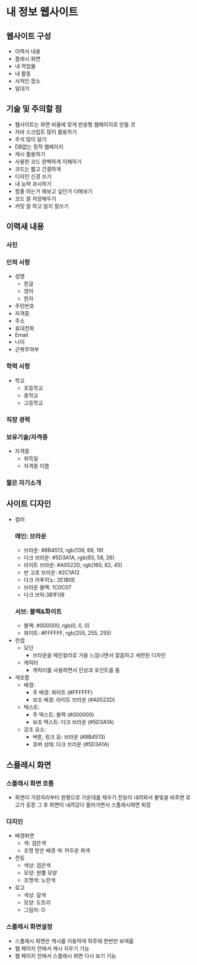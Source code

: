 # 내 정보 웹사이트

## 웹사이트 구성
 - 이력서 내용
 - 플래시 화면
 - 내 작업물
 - 내 활동
 - 사적인 장소
 - 일대기

## 기술 및 주의할 점
 - 웹사이트는 화면 비율에 맞게 반응형 웹페이지로 만들 것
 - 자바 스크립트 많이 활용하기
 - 주석 많이 달기
 - DB없는 정적 웹페이지
 - 캐시 활용하기
 - 사용한 코드 완벽하게 이해하기
 - 코드는 짧고 간결하게
 - 디자인 신경 쓰기
 - 내 능력 과시하기
 - 할줄 아는거 해보고 싶던거 다해보기
 - 코드 잘 저장해두기
 - 커밋 잘 하고 일지 잘쓰기

## 이력새 내용

### 사진
### 인적 사항   
 - 성명
    - 한글
    - 영어
    - 한자
 - 주민번호
 - 자격증
 - 주소
 - 휴대전화
 - Email
 - 나이
 - 군복무여부
### 학력 사항
 - 학교
    - 초등학교
    - 중학교
    - 고등학교
### 직장 경력
 
### 보유기술/자격증
 - 자격증
    - 취득일
    - 자격증 이름

### 짧은 자기소개

## 사이트 디자인
 - 컬러
    ### 메인: 브라운
    - 브라운:        #8B4513, rgb(139, 69, 19)
    - 다크 브라운:   #5D3A1A, rgb(93, 58, 26)
    - 라이트 브라운: #A0522D, rgb(160, 82, 45)
    - 반 고흐 브라운: #2C1A12
    - 다크 카푸치노: 2E1B0E
    - 브라운 블랙: 1C0C07
    - 다크 브릭:3B1F0B
    ### 서브: 블랙&화이트
    - 블랙:   #000000, rgb(0, 0, 0)
    - 화이트: #FFFFFF, rgb(255, 255, 255)
- 컨셉
    - 모던
        - 브라운을 메인컬러로 가을 느낌나면서 깔끔하고 세련된 디자인
    - 캐릭터
        - 캐릭터를 사용하면서 인상과 포인트를 줌
- 색조합
    - 배경:
        - 주 배경: 화이트 (#FFFFFF)
        - 보조 배경: 라이트 브라운 (#A0522D)
    - 텍스트:
        - 주 텍스트: 블랙 (#000000)
        - 보조 텍스트: 다크 브라운 (#5D3A1A)
    - 강조 요소:
        - 버튼, 링크 등: 브라운 (#8B4513)
        - 호버 상태: 다크 브라운 (#5D3A1A)
    
    

## 스플레시 화면

### 스플래시 화면 흐름
 - 화면이 가장자리부터 원형으로 가운데를 채우기
 전등이 내려와서 불빛을 비추면 로고가 등장 그 후 화면이 내려갔다 올라가면서 스플래시화면 퇴장

### 다지인
 - 배경화면
    - 색: 검은색
    - 조명 받은 배경 색: 어두운 회색
 - 전등
    - 색상: 검은색
    - 모양: 원뿔 모양
    - 조명색: 노란색
 - 로고
    - 색상: 갈색
    - 모양: 도토리
    - 그림자: O


### 스플래시 화면설정
 - 스플래시 화면은 캐시를 이용하여 하루에 한번만 보여줌
 - 웹 페이지 안에서 캐시 지우기 기능 
 - 웹 페이지 안에서 스플래시 화면 다시 보기 기능